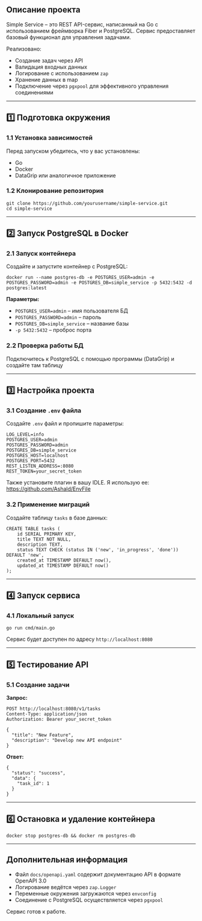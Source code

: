 ## **Описание проекта**

Simple Service – это REST API-сервис, написанный на Go с использованием фреймворка Fiber и PostgreSQL. Сервис предоставляет базовый функционал для управления задачами.

Реализовано:

- Создание задач через API
- Валидация входных данных
- Логирование с использованием `zap`
- Хранение данных в map
- Подключение через `pgxpool` для эффективного управления соединениями

---

## **1️⃣ Подготовка окружения**

### **1.1 Установка зависимостей**

Перед запуском убедитесь, что у вас установлены:

- Go
- Docker
- DataGrip или аналогичное приложение

### **1.2 Клонирование репозитория**

```
git clone https://github.com/yourusername/simple-service.git
cd simple-service
```

---

## **2️⃣ Запуск PostgreSQL в Docker**

### **2.1 Запуск контейнера**

Создайте и запустите контейнер с PostgreSQL:

```
docker run --name postgres-db -e POSTGRES_USER=admin -e POSTGRES_PASSWORD=admin -e POSTGRES_DB=simple_service -p 5432:5432 -d postgres:latest

```

**Параметры:**

- `POSTGRES_USER=admin` – имя пользователя БД
- `POSTGRES_PASSWORD=admin` – пароль
- `POSTGRES_DB=simple_service` – название базы
- `-p 5432:5432` – проброс порта

### **2.2 Проверка работы БД**

Подключитесь к PostgreSQL с помощью программы (DataGrip) и создайте там таблицу

---

## **3️⃣ Настройка проекта**

### **3.1 Создание `.env` файла**

Создайте `.env` файл и пропишите параметры:

```
LOG_LEVEL=info
POSTGRES_USER=admin
POSTGRES_PASSWORD=admin
POSTGRES_DB=simple_service
POSTGRES_HOST=localhost
POSTGRES_PORT=5432
REST_LISTEN_ADDRESS=:8080
REST_TOKEN=your_secret_token

```

Также установите плагин в вашу IDLE.
Я использую ее: https://github.com/Ashald/EnvFile
### **3.2 Применение миграций**

Создайте таблицу `tasks` в базе данных:

```
CREATE TABLE tasks (
    id SERIAL PRIMARY KEY,
    title TEXT NOT NULL,
    description TEXT,
    status TEXT CHECK (status IN ('new', 'in_progress', 'done')) DEFAULT 'new',
    created_at TIMESTAMP DEFAULT now(),
    updated_at TIMESTAMP DEFAULT now()
);

```
---

## **4️⃣ Запуск сервиса**

### **4.1 Локальный запуск**

```
go run cmd/main.go

```

Сервис будет доступен по адресу `http://localhost:8080`

---

## **5️⃣ Тестирование API**

### **5.1 Создание задачи**

**Запрос:**

```
POST http://localhost:8080/v1/tasks
Content-Type: application/json
Authorization: Bearer your_secret_token

```

```
{
  "title": "New Feature",
  "description": "Develop new API endpoint"
}

```

**Ответ:**

```
{
  "status": "success",
  "data": {
    "task_id": 1
  }
}

```

---

## **6️⃣ Остановка и удаление контейнера**

```
docker stop postgres-db && docker rm postgres-db

```
---

## **Дополнительная информация**

- Файл `docs/openapi.yaml` содержит документацию API в формате OpenAPI 3.0
- Логирование ведётся через `zap.Logger`
- Переменные окружения загружаются через `envconfig`
- Соединение с PostgreSQL осуществляется через `pgxpool`

Сервис готов к работе.